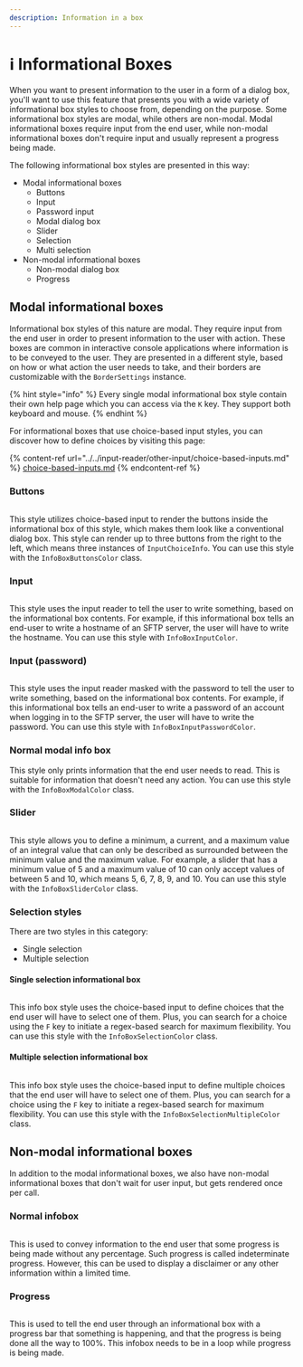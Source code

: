 ```yaml
---
description: Information in a box
---
```


# ℹ️ Informational Boxes

When you want to present information to the user in a form of a dialog box, you'll want to use this feature that presents you with a wide variety of informational box styles to choose from, depending on the purpose. Some informational box styles are modal, while others are non-modal. Modal informational boxes require input from the end user, while non-modal informational boxes don't require input and usually represent a progress being made.

The following informational box styles are presented in this way:

* Modal informational boxes
  * Buttons
  * Input
  * Password input
  * Modal dialog box
  * Slider
  * Selection
  * Multi selection
* Non-modal informational boxes
  * Non-modal dialog box
  * Progress

## Modal informational boxes

Informational box styles of this nature are modal. They require input from the end user in order to present information to the user with action. These boxes are common in interactive console applications where information is to be conveyed to the user. They are presented in a different style, based on how or what action the user needs to take, and their borders are customizable with the `BorderSettings` instance.

{% hint style="info" %}
Every single modal informational box style contain their own help page which you can access via the `K` key. They support both keyboard and mouse.
{% endhint %}

For informational boxes that use choice-based input styles, you can discover how to define choices by visiting this page:

{% content-ref url="../../input-reader/other-input/choice-based-inputs.md" %}
[choice-based-inputs.md](../../input-reader/other-input/choice-based-inputs.md)
{% endcontent-ref %}

### Buttons

<figure><img src="../../../.gitbook/assets/image (4).png" alt=""><figcaption></figcaption></figure>

This style utilizes choice-based input to render the buttons inside the informational box of this style, which makes them look like a conventional dialog box. This style can render up to three buttons from the right to the left, which means three instances of `InputChoiceInfo`. You can use this style with the `InfoBoxButtonsColor` class.

### Input

<figure><img src="../../../.gitbook/assets/image (5).png" alt=""><figcaption></figcaption></figure>

This style uses the input reader to tell the user to write something, based on the informational box contents. For example, if this informational box tells an end-user to write a hostname of an SFTP server, the user will have to write the hostname. You can use this style with `InfoBoxInputColor`.

### Input (password)

<figure><img src="../../../.gitbook/assets/image (6).png" alt=""><figcaption></figcaption></figure>

This style uses the input reader masked with the password to tell the user to write something, based on the informational box contents. For example, if this informational box tells an end-user to write a password of an account when logging in to the SFTP server, the user will have to write the password. You can use this style with `InfoBoxInputPasswordColor`.

### Normal modal info box

This style only prints information that the end user needs to read. This is suitable for information that doesn't need any action. You can use this style with the `InfoBoxModalColor` class.

### Slider

<figure><img src="../../../.gitbook/assets/image (11).png" alt=""><figcaption></figcaption></figure>

This style allows you to define a minimum, a current, and a maximum value of an integral value that can only be described as surrounded between the minimum value and the maximum value. For example, a slider that has a minimum value of 5 and a maximum value of 10 can only accept values of between 5 and 10, which means 5, 6, 7, 8, 9, and 10. You can use this style with the `InfoBoxSliderColor` class.

### Selection styles

There are two styles in this category:

* Single selection
* Multiple selection

#### Single selection informational box

<figure><img src="../../../.gitbook/assets/image (9).png" alt=""><figcaption></figcaption></figure>

This info box style uses the choice-based input to define choices that the end user will have to select one of them. Plus, you can search for a choice using the `F` key to initiate a regex-based search for maximum flexibility. You can use this style with the `InfoBoxSelectionColor` class.

#### Multiple selection informational box

<figure><img src="../../../.gitbook/assets/image (10).png" alt=""><figcaption></figcaption></figure>

This info box style uses the choice-based input to define multiple choices that the end user will have to select one of them. Plus, you can search for a choice using the `F` key to initiate a regex-based search for maximum flexibility. You can use this style with the `InfoBoxSelectionMultipleColor` class.

## Non-modal informational boxes

In addition to the modal informational boxes, we also have non-modal informational boxes that don't wait for user input, but gets rendered once per call.

### Normal infobox

<figure><img src="../../../.gitbook/assets/image (7).png" alt=""><figcaption></figcaption></figure>

This is used to convey information to the end user that some progress is being made without any percentage. Such progress is called indeterminate progress. However, this can be used to display a disclaimer or any other information within a limited time.

### Progress

<figure><img src="../../../.gitbook/assets/image (8).png" alt=""><figcaption></figcaption></figure>

This is used to tell the end user through an informational box with a progress bar that something is happening, and that the progress is being done all the way to 100%. This infobox needs to be in a loop while progress is being made.
